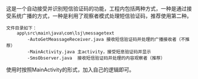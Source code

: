 这是一个自动接受并识别短信验证码的功能，工程内包括两种方式，一种是通过接受系统广播的方式，一种是利用了观察者模式处理短信验证码，推荐使用第二种。

	文件目录如下：
		app\src\main\java\com\lsj\messagetext
			-AutoGetMeassageReceiver.java 接收短信验证码并处理的广播接收者（不推荐）
			-MainActivity.java 主activity，接受短息验证码并显示
			-SmsObserver.java  接收短信验证码并处理的内容观察者（推荐）

使用时按照MainActivity的形式，加入自己的逻辑即可。